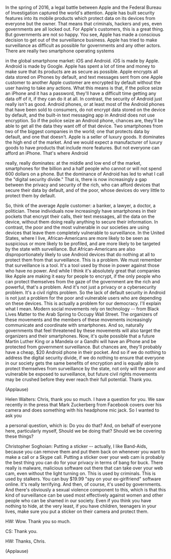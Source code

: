 
In the spring of 2016,
a legal battle between Apple
and the Federal Bureau of Investigation
captured the world&#39;s attention.
Apple has built security features
into its mobile products
which protect data on its devices
from everyone but the owner.
That means that criminals, hackers
and yes, even governments
are all locked out.
For Apple&#39;s customers,
this is a great thing.
But governments are not so happy.
You see, Apple has made
a conscious decision
to get out of the surveillance business.
Apple has tried to make surveillance
as difficult as possible
for governments and any other actors.
There are really two
smartphone operating systems

in the global smartphone market:
iOS and Android.
iOS is made by Apple.
Android is made by Google.
Apple has spent a lot of time and money
to make sure that its products
are as secure as possible.
Apple encrypts all data
stored on iPhones by default,
and text messages sent from one
Apple customer to another Apple customer
are encrypted by default
without the user having
to take any actions.
What this means is that,
if the police seize an iPhone
and it has a password,
they&#39;ll have a difficult time
getting any data off of it,
if they can do it at all.
In contrast, the security of Android
just really isn&#39;t as good.
Android phones, or at least
most of the Android phones
that have been sold to consumers,
do not encrypt data stored
on the device by default,
and the built-in text messaging app
in Android does not use encryption.
So if the police seize an Android phone,
chances are, they&#39;ll be able to get
all the data they want
off of that device.
Two smartphones
from two of the biggest
companies in the world;
one that protects data by default,
and one that doesn&#39;t.
Apple is a seller of luxury goods.
It dominates the high end of the market.
And we would expect a manufacturer
of luxury goods to have products
that include more features.
But not everyone can afford an iPhone.
That&#39;s where Android

really, really dominates:
at the middle and low end of the market,
smartphones for the billion
and a half people
who cannot or will not spend
600 dollars on a phone.
But the dominance of Android
has led to what I call
the &quot;digital security divide.&quot;
That is, there is now increasingly a gap
between the privacy
and security of the rich,
who can afford devices
that secure their data by default,
and of the poor,
whose devices do very little
to protect them by default.

So, think of the average Apple customer:
a banker, a lawyer,
a doctor, a politician.
These individuals now increasingly have
smartphones in their pockets
that encrypt their calls,
their text messages,
all the data on the device,
without them doing really anything
to secure their information.
In contrast, the poor
and the most vulnerable in our societies
are using devices that leave them
completely vulnerable to surveillance.
In the United States, where I live,
African-Americans are more likely
to be seen as suspicious
or more likely to be profiled,
and are more likely to be targeted
by the state with surveillance.
But African-Americans
are also disproportionately likely
to use Android devices
that do nothing at all
to protect them from that surveillance.
This is a problem.
We must remember
that surveillance is a tool.
It&#39;s a tool used by those in power
against those who have no power.
And while I think it&#39;s absolutely great
that companies like Apple
are making it easy for people to encrypt,
if the only people
who can protect themselves
from the gaze of the government
are the rich and powerful,
that&#39;s a problem.
And it&#39;s not just a privacy
or a cybersecurity problem.
It&#39;s a civil rights problem.
So the lack of default security in Android
is not just a problem
for the poor and vulnerable users
who are depending on these devices.
This is actually a problem
for our democracy.
I&#39;ll explain what I mean.
Modern social movements
rely on technology --
from Black Lives Matter to the Arab Spring
to Occupy Wall Street.
The organizers of these movements
and the members of these movements
increasingly communicate
and coordinate with smartphones.
And so, naturally governments
that feel threatened by these movements
will also target the organizers
and their smartphones.
Now, it&#39;s quite possible
that a future Martin Luther King
or a Mandela or a Gandhi
will have an iPhone and be protected
from government surveillance.
But chances are,
they&#39;ll probably have a cheap,
$20 Android phone in their pocket.
And so if we do nothing
to address the digital security divide,
if we do nothing to ensure
that everyone in our society
gets the same benefits of encryption
and is equally able to protect themselves
from surveillance by the state,
not only will the poor and vulnerable
be exposed to surveillance,
but future civil rights
movements may be crushed
before they ever reach
their full potential.
Thank you.

(Applause)


Helen Walters: Chris, thank you so much.
I have a question for you.
We saw recently in the press
that Mark Zuckerberg from Facebook
covers over his camera
and does something
with his headphone mic jack.
So I wanted to ask you

a personal question, which is:
Do you do that?
And, on behalf of everyone
here, particularly myself,
Should we be doing that?
Should we be covering these things?

Christopher Soghoian: Putting a sticker --
actually, I like Band-Aids,
because you can remove them
and put them back on
whenever you want to make
a call or a Skype call.
Putting a sticker over your web cam
is probably the best thing
you can do for your privacy
in terms of bang for buck.
There really is malware,
malicious software out there
that can take over your web cam,
even without the light turning on.
This is used by criminals.
This is used by stalkers.
You can buy $19.99 &quot;spy
on your ex-girlfriend&quot; software online.
It&#39;s really terrifying.
And then, of course,
it&#39;s used by governments.
And there&#39;s obviously
a sexual violence component to this,
which is that this kind of surveillance
can be used most effectively
against women and other people
who can be shamed in our society.
Even if you think
you have nothing to hide,
at the very least, if you have
children, teenagers in your lives,
make sure you put a sticker
on their camera and protect them.

HW: Wow. Thank you so much.

CS: Thank you.

HW: Thanks, Chris.

(Applause)

